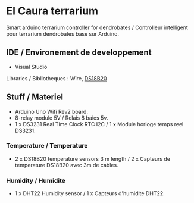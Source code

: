 # El Caura terrarium
Smart arduino terrarium controller for dendrobates / Controlleur intelligent pour terrarium dendrobates base sur Arduino.

## IDE / Environement de developpement
- Visual Studio

Libraries / Bibliotheques : Wire, [DS18B20](https://github.com/matmunk/DS18B20)

## Stuff / Materiel
- Arduino Uno Wifi Rev2 board.
- 8-relay module 5V / Relais 8 baies 5v.
- 1 x DS3231 Real Time Clock RTC I2C / 1 x Module horloge temps reel DS3231.

### Temperature / Temperature
- 2 x DS18B20 temperature sensors 3 m length / 2 x Capteurs de temperature DS18B20 avec 3m de cables.

### Humidity / Humidite
- 1 x DHT22 Humidity sensor / 1 x Capteurs d'humidite DHT22. 
